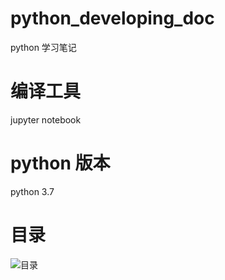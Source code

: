 <!--
 * @Author: your name
 * @Date: 2020-01-19 11:40:21
 * @LastEditTime : 2020-01-19 11:49:58
 * @LastEditors  : Please set LastEditors
 * @Description: In User Settings Edit
 * @FilePath: \Desktopd:\ownGitProject\python_developing_doc\README.md
 -->
# python_developing_doc
python 学习笔记

# 编译工具
jupyter notebook

# python 版本
python 3.7

# 目录 
![目录](./img-folder/content.jpg) 
